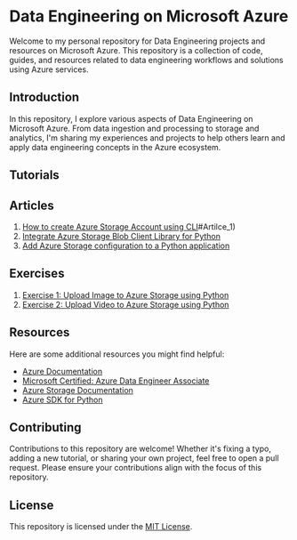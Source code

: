 # Data Engineering on Microsoft Azure

Welcome to my personal repository for Data Engineering projects and resources on Microsoft Azure. This repository is a collection of code, guides, and resources related to data engineering workflows and solutions using Azure services.

## Introduction

In this repository, I explore various aspects of Data Engineering on Microsoft Azure. From data ingestion and processing to storage and analytics, I'm sharing my experiences and projects to help others learn and apply data engineering concepts in the Azure ecosystem.

<!--- ## Projects

Here are some of the key projects am going to work on:

1. **Azure Data Factory ETL Pipeline:**
   Building an end-to-end ETL pipeline using Azure Data Factory to extract data from multiple sources, transform it, and load it into Azure SQL Data Warehouse.

2. **Real-time Stream Processing with Azure Stream Analytics:**
   Implementing a real-time data processing solution using Azure Stream Analytics to analyze incoming data streams and trigger actions based on conditions.

3. **Data Lake Storage and Databricks Integration:**
   Exploring the integration between Azure Data Lake Storage and Azure Databricks for scalable data processing and analysis.
--->

## Tutorials

## Articles

1. [How to create Azure Storage Account using CLI](https://github.com/azizulkawser/Azure_DP-203/blob/e31b27851d03aab4962192e2174394a067342108/DP-203%20-Data%20Engineering%20on%20Microsoft%20Azure/Data_Storage_in_Microsoft_Azure.ipynb)#Artilce_1)
2. [Integrate Azure Storage Blob Client Library for Python](articles/Article2-Integrate-Blob-Library.md)
3. [Add Azure Storage configuration to a Python application](articles/Article3-Add-Storage-Configuration.md)

## Exercises

1. [Exercise 1: Upload Image to Azure Storage using Python](exercises/Exercise1-Upload-Image.md)
2. [Exercise 2: Upload Video to Azure Storage using Python](exercises/Exercise2-Upload-Video.md)

## Resources
Here are some additional resources you might find helpful:

- [Azure Documentation](https://docs.microsoft.com/en-us/azure/)
- [Microsoft Certified: Azure Data Engineer Associate]([https://learn.microsoft.com/en-us/azure/data-engineering/](https://learn.microsoft.com/en-us/certifications/azure-data-engineer/))
- [Azure Storage Documentation](https://docs.microsoft.com/en-us/azure/storage/)
- [Azure SDK for Python](https://github.com/Azure/azure-sdk-for-python)

## Contributing

Contributions to this repository are welcome! Whether it's fixing a typo, adding a new tutorial, or sharing your own project, feel free to open a pull request. Please ensure your contributions align with the focus of this repository.

## License

This repository is licensed under the [MIT License](LICENSE).
